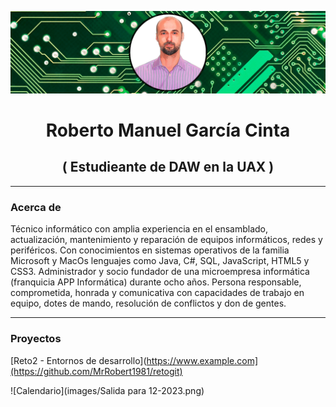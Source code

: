 ![Cabecera](images/Cabecera.jpg)

<h1 align="center">Roberto Manuel García Cinta</h1>

<h2 align="center">( Estudieante de DAW en la UAX )</h2>

---

### **Acerca de**

Técnico informático con amplia experiencia en el ensamblado, actualización, mantenimiento y reparación de equipos informáticos, redes y periféricos. Con conocimientos en sistemas operativos de la familia Microsoft y MacOs lenguajes como Java, C#, SQL, JavaScript, HTML5 y CSS3. Administrador y socio fundador de una microempresa informática (franquicia APP Informática) durante ocho años. Persona responsable, comprometida, honrada y comunicativa con capacidades de trabajo en equipo, dotes de mando, resolución de conflictos y don de gentes.

---

### **Proyectos**

[Reto2 - Entornos de desarrollo](https://www.example.com](https://github.com/MrRobert1981/retogit)

![Calendario](images/Salida para 12-2023.png)

<!--
**MrRobert1981/MrRobert1981** is a ✨ _special_ ✨ repository because its `README.md` (this file) appears on your GitHub profile.

Here are some ideas to get you started:

- 🔭 I’m currently working on ...
- 🌱 I’m currently learning ...
- 👯 I’m looking to collaborate on ...
- 🤔 I’m looking for help with ...
- 💬 Ask me about ...
- 📫 How to reach me: ...
- 😄 Pronouns: ...
- ⚡ Fun fact: ...
-->
